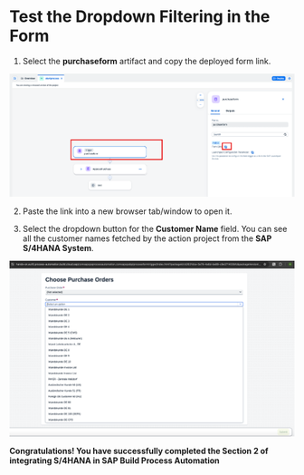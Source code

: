 # Test the Dropdown Filtering in the Form

1. Select the **purchaseform** artifact and copy the deployed form link.

![](./images/formlink.png)

2. Paste the link into a new browser tab/window to open it.

3. Select the dropdown button for the **Customer Name** field. You can see all the customer names fetched by the action project from the **SAP S/4HANA System**.

![](./images/drop.png)

**Congratulations! You have successfully completed the Section 2 of integrating S/4HANA in SAP Build Process Automation**
